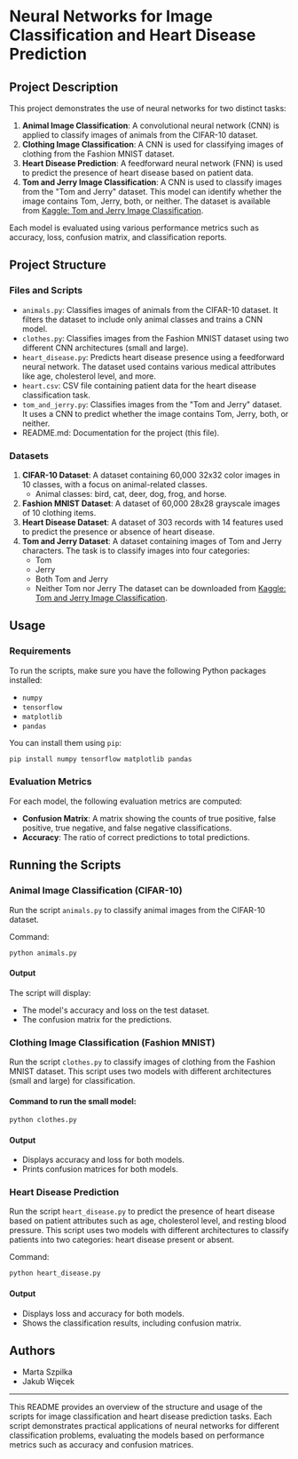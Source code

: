 # Neural Networks for Image Classification and Heart Disease Prediction

## Project Description

This project demonstrates the use of neural networks for two distinct tasks:

1. **Animal Image Classification**: A convolutional neural network (CNN) is applied to classify images of animals from the CIFAR-10 dataset.
2. **Clothing Image Classification**: A CNN is used for classifying images of clothing from the Fashion MNIST dataset.
3. **Heart Disease Prediction**: A feedforward neural network (FNN) is used to predict the presence of heart disease based on patient data.
4. **Tom and Jerry Image Classification**: A CNN is used to classify images from the "Tom and Jerry" dataset. This model can identify whether the image contains Tom, Jerry, both, or neither. The dataset is available from [Kaggle: Tom and Jerry Image Classification](https://www.kaggle.com/datasets/balabaskar/tom-and-jerry-image-classification/data).

Each model is evaluated using various performance metrics such as accuracy, loss, confusion matrix, and classification reports.

## Project Structure

### Files and Scripts

- `animals.py`: Classifies images of animals from the CIFAR-10 dataset. It filters the dataset to include only animal classes and trains a CNN model.
- `clothes.py`: Classifies images from the Fashion MNIST dataset using two different CNN architectures (small and large).
- `heart_disease.py`: Predicts heart disease presence using a feedforward neural network. The dataset used contains various medical attributes like age, cholesterol level, and more.
- `heart.csv`: CSV file containing patient data for the heart disease classification task.
- `tom_and_jerry.py`: Classifies images from the "Tom and Jerry" dataset. It uses a CNN to predict whether the image contains Tom, Jerry, both, or neither.
- README.md: Documentation for the project (this file).

### Datasets

1. **CIFAR-10 Dataset**: A dataset containing 60,000 32x32 color images in 10 classes, with a focus on animal-related classes.
   - Animal classes: bird, cat, deer, dog, frog, and horse.
2. **Fashion MNIST Dataset**: A dataset of 60,000 28x28 grayscale images of 10 clothing items.
3. **Heart Disease Dataset**: A dataset of 303 records with 14 features used to predict the presence or absence of heart disease.
4. **Tom and Jerry Dataset**: A dataset containing images of Tom and Jerry characters. The task is to classify images into four categories: 
   - Tom
   - Jerry
   - Both Tom and Jerry
   - Neither Tom nor Jerry
   The dataset can be downloaded from [Kaggle: Tom and Jerry Image Classification](https://www.kaggle.com/datasets/balabaskar/tom-and-jerry-image-classification/data).

## Usage

### Requirements

To run the scripts, make sure you have the following Python packages installed:

- `numpy`
- `tensorflow`
- `matplotlib`
- `pandas`

You can install them using `pip`:

```bash
pip install numpy tensorflow matplotlib pandas
```

### Evaluation Metrics

For each model, the following evaluation metrics are computed:

- **Confusion Matrix**: A matrix showing the counts of true positive, false positive, true negative, and false negative classifications.
- **Accuracy**: The ratio of correct predictions to total predictions.

## Running the Scripts

### Animal Image Classification (CIFAR-10)

Run the script `animals.py` to classify animal images from the CIFAR-10 dataset.

Command:
```bash
python animals.py
```

#### Output
The script will display:
- The model's accuracy and loss on the test dataset.
- The confusion matrix for the predictions.

### Clothing Image Classification (Fashion MNIST)

Run the script `clothes.py` to classify images of clothing from the Fashion MNIST dataset. This script uses two models with different architectures (small and large) for classification.

#### Command to run the small model:
```bash
python clothes.py
```

#### Output
- Displays accuracy and loss for both models.
- Prints confusion matrices for both models.

### Heart Disease Prediction

Run the script `heart_disease.py` to predict the presence of heart disease based on patient attributes such as age, cholesterol level, and resting blood pressure. This script uses two models with different architectures to classify patients into two categories: heart disease present or absent.

Command:
```bash
python heart_disease.py
```

#### Output
- Displays loss and accuracy for both models.
- Shows the classification results, including confusion matrix.

## Authors

- Marta Szpilka
- Jakub Więcek

---

This README provides an overview of the structure and usage of the scripts for image classification and heart disease prediction tasks. Each script demonstrates practical applications of neural networks for different classification problems, evaluating the models based on performance metrics such as accuracy and confusion matrices.
